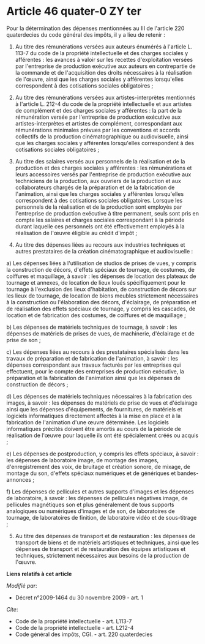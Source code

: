 # Article 46 quater-0 ZY ter

Pour la détermination des dépenses mentionnées au III de l'article 220 quaterdecies du code général des impôts, il y a lieu
de retenir : 

1. Au titre des rémunérations versées aux auteurs énumérés à l'article L. 113-7 du code de la propriété intellectuelle et des
charges sociales y afférentes : les avances à valoir sur les recettes d'exploitation versées par l'entreprise de production
exécutive aux auteurs en contrepartie de la commande et de l'acquisition des droits nécessaires à la réalisation de l'œuvre,
ainsi que les charges sociales y afférentes lorsqu'elles correspondent à des cotisations sociales obligatoires ; 

2. Au titre des rémunérations versées aux artistes-interprètes mentionnés à l'article L. 212-4 du code de la propriété
intellectuelle et aux artistes de complément et des charges sociales y afférentes : la part de la rémunération versée par
l'entreprise de production exécutive aux artistes-interprètes et artistes de complément, correspondant aux rémunérations
minimales prévues par les conventions et accords collectifs de la production cinématographique ou audiovisuelle, ainsi que
les charges sociales y afférentes lorsqu'elles correspondent à des cotisations sociales obligatoires ; 

3. Au titre des salaires versés aux personnels de la réalisation et de la production et des charges sociales y afférentes :
les rémunérations et leurs accessoires versés par l'entreprise de production exécutive aux techniciens de la production, aux
ouvriers de la production et aux collaborateurs chargés de la préparation et de la fabrication de l'animation, ainsi que les
charges sociales y afférentes lorsqu'elles correspondent à des cotisations sociales obligatoires. Lorsque les personnels de
la réalisation et de la production sont employés par l'entreprise de production exécutive à titre permanent, seuls sont pris
en compte les salaires et charges sociales correspondant à la période durant laquelle ces personnels ont été effectivement
employés à la réalisation de l'œuvre éligible au crédit d'impôt ; 

4. Au titre des dépenses liées au recours aux industries techniques et autres prestataires de la création cinématographique
et audiovisuelle : 

a) Les dépenses liées à l'utilisation de studios de prises de vues, y compris la construction de décors, d'effets spéciaux de
tournage, de costumes, de coiffures et maquillage, à savoir : les dépenses de location des plateaux de tournage et annexes,
de location de lieux loués spécifiquement pour le tournage à l'exclusion des lieux d'habitation, de construction de décors
sur les lieux de tournage, de location de biens meubles strictement nécessaires à la construction ou l'élaboration des
décors, d'éclairage, de préparation et de réalisation des effets spéciaux de tournage, y compris les cascades, de location et
de fabrication des costumes, de coiffures et de maquillage ; 

b) Les dépenses de matériels techniques de tournage, à savoir : les dépenses de matériels de prises de vues, de machinerie,
d'éclairage et de prise de son ; 

c) Les dépenses liées au recours à des prestataires spécialisés dans les travaux de préparation et de fabrication de
l'animation, à savoir : les dépenses correspondant aux travaux facturés par les entreprises qui effectuent, pour le compte
des entreprises de production exécutive, la préparation et la fabrication de l'animation ainsi que les dépenses de
construction de décors ; 

d) Les dépenses de matériels techniques nécessaires à la fabrication des images, à savoir : les dépenses de matériels de
prise de vues et d'éclairage ainsi que les dépenses d'équipements, de fournitures, de matériels et logiciels informatiques
directement affectés à la mise en place et à la fabrication de l'animation d'une œuvre déterminée. Les logiciels
informatiques précités doivent être amortis au cours de la période de réalisation de l'œuvre pour laquelle ils ont été
spécialement créés ou acquis ; 

e) Les dépenses de postproduction, y compris les effets spéciaux, à savoir : les dépenses de laboratoire image, de montage
des images, d'enregistrement des voix, de bruitage et création sonore, de mixage, de montage du son, d'effets spéciaux
numériques et de génériques et bandes-annonces ; 

f) Les dépenses de pellicules et autres supports d'images et les dépenses de laboratoire, à savoir : les dépenses de
pellicules négatives image, de pellicules magnétiques son et plus généralement de tous supports analogiques ou numériques
d'images et de son, de laboratoires de tournage, de laboratoires de finition, de laboratoire vidéo et de sous-titrage ; 

5. Au titre des dépenses de transport et de restauration : les dépenses de transport de biens et de matériels artistiques et
techniques, ainsi que les dépenses de transport et de restauration des équipes artistiques et techniques, strictement
nécessaires aux besoins de la production de l'œuvre.

**Liens relatifs à cet article**

_Modifié par_:

  - Décret n°2009-1464 du 30 novembre 2009 - art. 1

_Cite_:

  - Code de la propriété intellectuelle - art. L113-7
  - Code de la propriété intellectuelle - art. L212-4
  - Code général des impôts, CGI. - art. 220 quaterdecies
